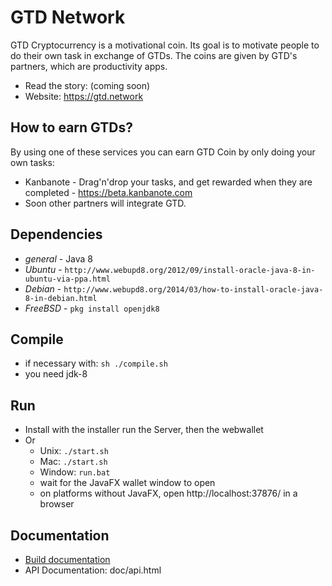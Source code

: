# GTD Network
GTD Cryptocurrency is a motivational coin. Its goal is to motivate people to do their own task in exchange of GTDs. The coins are given by GTD's partners, which are productivity apps.

- Read the story: (coming soon)
- Website: https://gtd.network

## How to earn GTDs?
By using one of these services you can earn GTD Coin by only doing your own tasks:
- Kanbanote - Drag'n'drop your tasks, and get rewarded when they are completed - https://beta.kanbanote.com
- Soon other partners will integrate GTD.

## Dependencies
- *general* - Java 8
- *Ubuntu* - `http://www.webupd8.org/2012/09/install-oracle-java-8-in-ubuntu-via-ppa.html`
- *Debian* - `http://www.webupd8.org/2014/03/how-to-install-oracle-java-8-in-debian.html`
- *FreeBSD* - `pkg install openjdk8`

## Compile
- if necessary with: `sh ./compile.sh`
- you need jdk-8

## Run
- Install with the installer run the Server, then the webwallet
- Or
  - Unix: `./start.sh`
  - Mac: `./start.sh`  
  - Window: `run.bat`
  - wait for the JavaFX wallet window to open
  - on platforms without JavaFX, open http://localhost:37876/ in a browser

## Documentation
- [Build documentation](installer/build-readme.txt)
- API Documentation: doc/api.html
